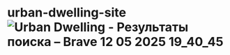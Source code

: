 # urban-dwelling-site![Urban Dwelling - Результаты поиска – Brave 12 05 2025 19_40_45](https://github.com/user-attachments/assets/a69b35c2-7786-4177-b31b-828535b84062)
